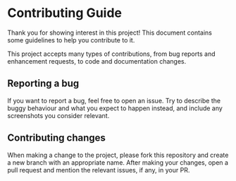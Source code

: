 # Contributing Guide

Thank you for showing interest in this project! This document contains some
guidelines to help you contribute to it.

This project accepts many types of contributions, from bug reports and
enhancement requests, to code and documentation changes.

## Reporting a bug

If you want to report a bug, feel free to open an issue. Try to describe the
buggy behaviour and what you expect to happen instead, and include any
screenshots you consider relevant.

## Contributing changes

When making a change to the project, please fork this repository and create a
new branch with an appropriate name. After making your changes, open a pull
request and mention the relevant issues, if any, in your PR.
